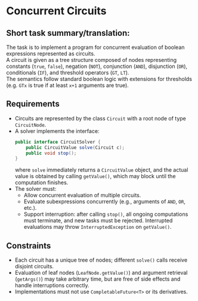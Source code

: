 # Concurrent Circuits

## Short task summary/translation:
The task is to implement a program for concurrent evaluation of boolean expressions represented as circuits.  
A circuit is given as a tree structure composed of nodes representing constants (`true`, `false`), negation (`NOT`), conjunction (`AND`), disjunction (`OR`), conditionals (`IF`), and threshold operators (`GT`, `LT`).  
The semantics follow standard boolean logic with extensions for thresholds (e.g. `GTx` is true if at least `x+1` arguments are true).

## Requirements
- Circuits are represented by the class `Circuit` with a root node of type `CircuitNode`.  
- A solver implements the interface:
  ```java
  public interface CircuitSolver {
      public CircuitValue solve(Circuit c);
      public void stop();
  }
  ```
  where `solve` immediately returns a `CircuitValue` object, and the actual value is obtained by calling `getValue()`, which may block until the computation finishes.
- The solver must:
  - Allow concurrent evaluation of multiple circuits.
  - Evaluate subexpressions concurrently (e.g., arguments of `AND`, `OR`, etc.).
  - Support interruption: after calling `stop()`, all ongoing computations must terminate, and new tasks must be rejected. Interrupted evaluations may throw `InterruptedException` on `getValue()`.

## Constraints
- Each circuit has a unique tree of nodes; different `solve()` calls receive disjoint circuits.
- Evaluation of leaf nodes (`LeafNode.getValue()`) and argument retrieval (`getArgs()`) may take arbitrary time, but are free of side effects and handle interruptions correctly.
- Implementations must not use `CompletableFuture<T>` or its derivatives.
